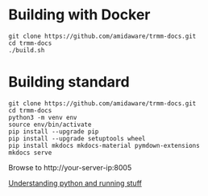 # Building with Docker

```
git clone https://github.com/amidaware/trmm-docs.git
cd trmm-docs
./build.sh
```

# Building standard
```
git clone https://github.com/amidaware/trmm-docs.git
cd trmm-docs
python3 -m venv env
source env/bin/activate
pip install --upgrade pip
pip install --upgrade setuptools wheel
pip install mkdocs mkdocs-material pymdown-extensions
mkdocs serve
```

Browse to http://your-server-ip:8005

[Understanding python and running stuff](https://docs.tacticalrmm.com/devnotes/running_tests_locally/)